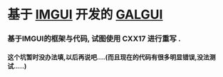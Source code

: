 # 基于 [IMGUI](https://github.com/ocornut/imgui) 开发的 [GALGUI](https://github.com/Life4gal/GalGui)

### 基于IMGUI的框架与代码, 试图使用 CXX17 进行重写 .



#### 这个坑暂时没办法填,以后再说吧....(而且现在的代码有很多明显错误,没法测试.....)